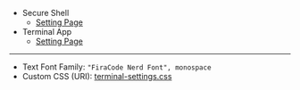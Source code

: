 - Secure Shell
  - [Setting Page](chrome-extension://iodihamcpbpeioajjeobimgagajmlibd/html/nassh_preferences_editor.html)
- Terminal App
  - [Setting Page](chrome-untrusted://terminal/html/nassh_preferences_editor.html)

---

- Text Font Family: `"FiraCode Nerd Font", monospace` 
- Custom CSS (URI): [terminal-settings.css](#)
